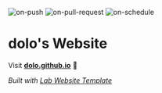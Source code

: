 
  ![on-push](../../actions/workflows/on-push.yaml/badge.svg)
  ![on-pull-request](../../actions/workflows/on-pull-request.yaml/badge.svg)
  ![on-schedule](../../actions/workflows/on-schedule.yaml/badge.svg)

  # dolo's Website

  Visit **[dolo.github.io](https://dolo.github.io)** 🚀

  _Built with [Lab Website Template](https://greene-lab.gitbook.io/lab-website-template-docs)_
